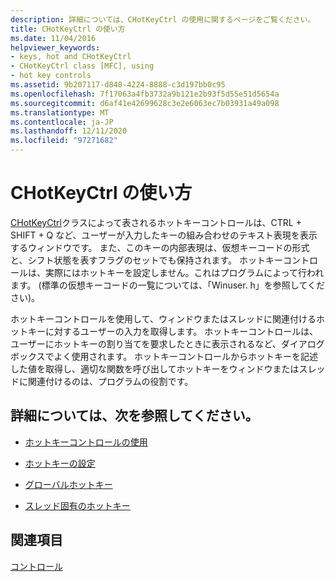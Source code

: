 ```yaml
---
description: 詳細については、CHotKeyCtrl の使用に関するページをご覧ください。
title: CHotKeyCtrl の使い方
ms.date: 11/04/2016
helpviewer_keywords:
- keys, hot and CHotKeyCtrl
- CHotKeyCtrl class [MFC], using
- hot key controls
ms.assetid: 9b207117-d848-4224-8888-c3d197bb0c95
ms.openlocfilehash: 7f17063a4fb3732a9b121e2b93f5d55e51d5654a
ms.sourcegitcommit: d6af41e42699628c3e2e6063ec7b03931a49a098
ms.translationtype: MT
ms.contentlocale: ja-JP
ms.lasthandoff: 12/11/2020
ms.locfileid: "97271682"
---
```

# <a name="using-chotkeyctrl"></a>CHotKeyCtrl の使い方

[CHotKeyCtrl](../mfc/reference/chotkeyctrl-class.md)クラスによって表されるホットキーコントロールは、CTRL + SHIFT + Q など、ユーザーが入力したキーの組み合わせのテキスト表現を表示するウィンドウです。 また、このキーの内部表現は、仮想キーコードの形式と、シフト状態を表すフラグのセットでも保持されます。 ホットキーコントロールは、実際にはホットキーを設定しません。これはプログラムによって行われます。 (標準の仮想キーコードの一覧については、「Winuser. h」を参照してください)。

ホットキーコントロールを使用して、ウィンドウまたはスレッドに関連付けるホットキーに対するユーザーの入力を取得します。 ホットキーコントロールは、ユーザーにホットキーの割り当てを要求したときに表示されるなど、ダイアログボックスでよく使用されます。 ホットキーコントロールからホットキーを記述した値を取得し、適切な関数を呼び出してホットキーをウィンドウまたはスレッドに関連付けるのは、プログラムの役割です。

## <a name="what-do-you-want-to-know-more-about"></a>詳細については、次を参照してください。

- [ホットキーコントロールの使用](../mfc/using-a-hot-key-control.md)

- [ホットキーの設定](../mfc/setting-a-hot-key.md)

- [グローバルホットキー](../mfc/global-hot-keys.md)

- [スレッド固有のホットキー](../mfc/thread-specific-hot-keys.md)

## <a name="see-also"></a>関連項目

[コントロール](../mfc/controls-mfc.md)

